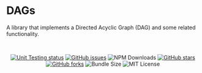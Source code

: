 # DAGs

A library that implements a Directed Acyclic Graph (DAG) and some related functionality.

<br>
<p align="center">
<a href="https://github.com/AlexanderLapygin/dags/actions?query=workflow%3Aunit-tests"><img alt="Unit Testing status" src="https://github.com/AlexanderLapygin/dags/workflows/unit-tests/badge.svg"></a>
<a href="https://github.com/AlexanderLapygin/dags/issues"><img alt="GitHub issues" src="https://img.shields.io/github/issues/AlexanderLapygin/dags"></a>  
<img alt="NPM Downloads" src="https://img.shields.io/npm/dm/@dags/core.svg?style=flat"/>
<a href="https://github.com/AlexanderLapygin/dags/stargazers"><img alt="GitHub stars" src="https://img.shields.io/github/stars/AlexanderLapygin/dags"></a>  
<a href="https://github.com/AlexanderLapygin/dags/network"><img alt="GitHub forks" src="https://img.shields.io/github/forks/AlexanderLapygin/dags"></a>
<img alt="Bundle Size" src="https://badgen.net/bundlephobia/minzip/@dags/core"/>
<img alt="MIT License" src="https://img.shields.io/github/license/alexanderlapygin/dags"/>
</p>
<br />


